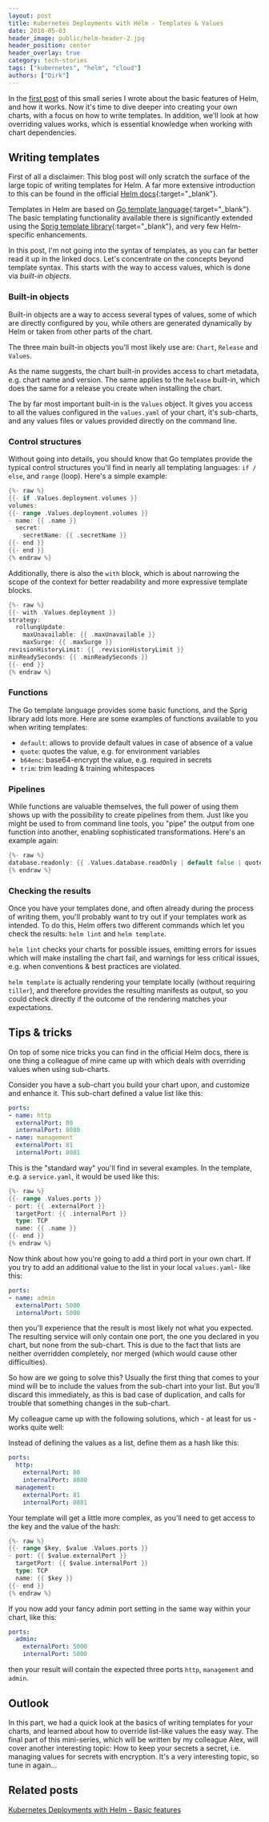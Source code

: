 ```yaml
---
layout: post
title: Kubernetes Deployments with Helm - Templates & Values
date: 2018-05-03
header_image: public/helm-header-2.jpg
header_position: center
header_overlay: true
category: tech-stories
tags: ["kubernetes", "helm", "cloud"]
authors: ["Dirk"]
---
```


In the [first post](/blog/tech-stories/kubernetes-deployments-with-helm) of this small series I wrote about the basic features of Helm, and how it works.
Now it's time to dive deeper into creating your own charts, with a focus on how to write templates.
In addition, we'll look at how overriding values works, which is essential knowledge when working with chart dependencies.

## Writing templates

First of all a disclaimer: This blog post will only scratch the surface of the large topic of writing templates for Helm.
A far more extensive introduction to this can be found in the official [Helm docs](https://docs.helm.sh/chart_template_guide){:target="_blank"}.

Templates in Helm are based on [Go template language](https://godoc.org/text/template){:target="_blank"}.
The basic templating functionality available there is significantly extended using the
[Sprig template library](https://godoc.org/github.com/Masterminds/sprig){:target="_blank"}, and very few Helm-specific enhancements.

In this post, I'm not going into the syntax of templates, as you can far better read it up in the linked docs.
Let's concentrate on the concepts beyond template syntax.
This starts with the way to access values, which is done via _built-in objects_.

### Built-in objects

Built-in objects are a way to access several types of values, some of which are directly configured by you, while others are generated dynamically by Helm or taken from other parts of the chart.

The three main built-in objects you'll most likely use are: `Chart`, `Release` and `Values`.

As the name suggests, the chart built-in provides access to chart metadata, e.g. chart name and version. The same applies to the `Release` built-in, which does the same for a release you create when installing the chart.

The by far most important built-in is the `Values` object. It gives you access to all the values configured in the `values.yaml` of your chart, it's sub-charts, and any values files or values provided directly on the command line.

### Control structures

Without going into details, you should know that Go templates provide the typical control structures you'll find in nearly all templating languages: `if / else`, and `range` (loop).
Here's a simple example:

```go
{%- raw %}
{{- if .Values.deployment.volumes }}
volumes:
{{- range .Values.deployment.volumes }}
- name: {{ .name }}
  secret:
    secretName: {{ .secretName }}
{{- end }}
{{- end }}
{% endraw %}
```

Additionally, there is also the `with` block, which is about narrowing the scope of the context for better readability and more expressive template blocks.

```go
{%- raw %}
{{- with .Values.deployment }}
strategy:
  rollungUpdate:
    maxUnavailable: {{ .maxUnavailable }}
    maxSurge: {{ .maxSurge }}
revisionHistoryLimit: {{ .revisionHistoryLimit }}
minReadySeconds: {{ .minReadySeconds }}
{{- end }}
{% endraw %}
```

### Functions

The Go template language provides some basic functions, and the Sprig library add lots more.
Here are some examples of functions available to you when writing templates:

- `default`: allows to provide default values in case of absence of a value
- `quote`: quotes the value, e.g. for environment variables
- `b64enc`: base64-encrypt the value, e.g. required in secrets
- `trim`: trim leading & training whitespaces

### Pipelines

While functions are valuable themselves, the full power of using them shows up with the possibility to create pipelines from them.
Just like you might be used to from command line tools, you "pipe" the output from one function into another, enabling sophisticated transformations.
Here's an example again:

```go
{%- raw %}
database.readonly: {{ .Values.database.readOnly | default false | quote | base64enc }}
{% endraw %}
```

### Checking the results

Once you have your templates done, and often already during the process of writing them, you'll probably want to try out if your templates work as intended.
To do this, Helm offers two different commands which let you check the results: `helm lint` and `helm template`.

`helm lint` checks your charts for possible issues, emitting errors for issues which will make installing the chart fail, and warnings for less critical issues, e.g. when conventions & best practices are violated.

`helm template` is actually rendering your template locally (without requiring `tiller`), and therefore provides the resulting manifests as output, so you could check directly if the outcome of the rendering matches your expectations.

## Tips & tricks

On top of some nice tricks you can find in the official Helm docs, there is one thing a colleague of mine came up with which deals with overriding values when using sub-charts.

Consider you have a sub-chart you build your chart upon, and customize and enhance it.
This sub-chart defined a value list like this:

```yaml
ports:
- name: http
  externalPort: 80
  internalPort: 8080
- name: management
  externalPort: 81
  internalPort: 8081
```

This is the "standard way" you'll find in several examples.
In the template, e.g. a `service.yaml`, it would be used like this:

```go
{%- raw %}
{{- range .Values.ports }}
- port: {{ .externalPort }}
  targetPort: {{ .internalPort }}
  type: TCP
  name: {{ .name }}
{{- end }}
{% endraw %}
```

Now think about how you're going to add a third port in your own chart.
If you try to add an additional value to the list in your local `values.yaml`- like this:

```yaml
ports:
- name: admin
  externalPort: 5000
  internalPort: 5000
```

then you'll experience that the result is most likely not what you expected.
The resulting service will only contain one port, the one you declared in you chart, but none from the sub-chart.
This is due to the fact that lists are neither overridden completely, nor merged (which would cause other difficulties).

So how are we going to solve this?
Usually the first thing that comes to your mind will be to include the values from the sub-chart into your list.
But you'll discard this immediately, as this is bad case of duplication, and calls for trouble that something changes in the sub-chart.

My colleague came up with the following solutions, which - at least for us - works quite well:

Instead of defining the values as a list, define them as a hash like this:

```yaml
ports:
  http:
    externalPort: 80
    internalPort: 8080
  management:
    externalPort: 81
    internalPort: 8081
```

Your template will get a little more complex, as you'll need to get access to the key and the value of the hash:

```go
{%- raw %}
{{- range $key, $value .Values.ports }}
- port: {{ $value.externalPort }}
  targetPort: {{ $value.internalPort }}
  type: TCP
  name: {{ $key }}
{{- end }}
{% endraw %}
```

If you now add your fancy admin port setting in the same way within your chart, like this:

```yaml
ports:
  admin:
    externalPort: 5000
    internalPort: 5000
```

then your result will contain the expected three ports `http`, `management` and `admin`.

## Outlook

In this part, we had a quick look at the basics of writing templates for your charts, and learned about how to override list-like values the easy way.
The final part of this mini-series, which will be written by my colleague Alex, will cover another interesting topic:
How to keep your secrets a secret, i.e. managing values for secrets with encryption.
It's a very interesting topic, so tune in again...

## Related posts

[Kubernetes Deployments with Helm - Basic features](/blog/tech-stories/kubernetes-deployments-with-helm/)
